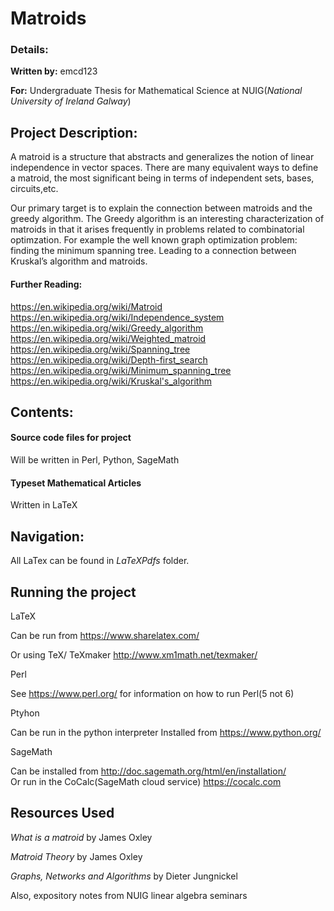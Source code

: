 # Matroids

### Details:

**Written by:** emcd123

**For:** Undergraduate Thesis for Mathematical Science at NUIG(*National University of Ireland Galway*)

## Project Description: 

A matroid is a structure that abstracts and generalizes the notion of
linear independence in vector spaces. There are many equivalent ways to define
a matroid, the most significant being in terms of independent sets, bases, circuits,etc.

Our primary target is to explain the connection between matroids and the greedy algorithm.
The Greedy algorithm is an interesting characterization of matroids in that it
arises frequently in problems related to combinatorial optimzation. For example
the well known graph optimization problem: finding the minimum spanning
tree. Leading to a connection between Kruskal’s algorithm and matroids.

#### Further Reading:

https://en.wikipedia.org/wiki/Matroid
https://en.wikipedia.org/wiki/Independence_system
https://en.wikipedia.org/wiki/Greedy_algorithm
https://en.wikipedia.org/wiki/Weighted_matroid
https://en.wikipedia.org/wiki/Spanning_tree
https://en.wikipedia.org/wiki/Depth-first_search
https://en.wikipedia.org/wiki/Minimum_spanning_tree
https://en.wikipedia.org/wiki/Kruskal's_algorithm

## Contents: 

#### Source code files for project
Will be written in Perl, Python, SageMath

#### Typeset Mathematical Articles
Written in LaTeX

## Navigation:
All LaTex can be found in *LaTeXPdfs* folder.


## Running the project
LaTeX

Can be run from https://www.sharelatex.com/

Or using TeX/ TeXmaker http://www.xm1math.net/texmaker/

Perl

See https://www.perl.org/ for information on how to run Perl(5 not 6)

Ptyhon

Can be run in the python interpreter
Installed from https://www.python.org/

SageMath  

Can be installed from http://doc.sagemath.org/html/en/installation/  
Or run in the CoCalc(SageMath cloud service) https://cocalc.com

## Resources Used


*What is a matroid* by James Oxley

*Matroid Theory* by James Oxley

*Graphs, Networks and Algorithms* by Dieter Jungnickel

Also, expository notes from NUIG linear algebra seminars
